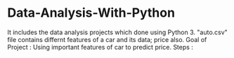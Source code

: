 # Data-Analysis-With-Python
It includes the data analysis projects which done using Python 3.
"auto.csv" file contains differnt features of a car and its data; price also.
Goal of Project : Using important features of car to predict price.
Steps :

